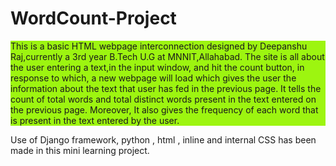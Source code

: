 # WordCount-Project

<p style="background-color: #9DF510;">This is a basic HTML webpage interconnection designed by Deepanshu Raj,currently a 3rd year
    B.Tech U.G at MNNIT,Allahabad. The site is all about the user entering a text,in
    the input window, and hit the count button, in response to which, a new webpage will load
    which gives the user the information about the text that user has fed in the previous page.
    It tells the count of total words and total distinct words present in the text entered on the previous page.
    Moreover, It also gives the frequency of each word that is present in the text entered by the user.</p>
    <p>Use of Django framework, python , html , inline and internal CSS has been made in this mini learning project.</p>
